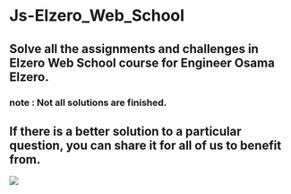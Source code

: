 # Js-Elzero_Web_School
## Solve all the assignments and challenges in Elzero Web School course for Engineer Osama Elzero.

### note : Not all solutions are finished.

## If there is a better solution to a particular question, you can share it for all of us to benefit from.

<img src="https://media.giphy.com/media/k0ijJhqrUP4T2EvmJ1/giphy.gif">
